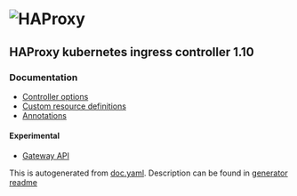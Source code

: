 
# ![HAProxy](../assets/images/haproxy-weblogo-210x49.png "HAProxy")

## HAProxy kubernetes ingress controller 1.10

### Documentation

- [Controller options](controller.md)
- [Custom resource definitions](custom-resources.md)
- [Annotations](annotations.md)

#### Experimental
- [Gateway API](gateway-api.md)

This is autogenerated from [doc.yaml](doc.yaml). Description can be found in [generator readme](gen/README.md)


